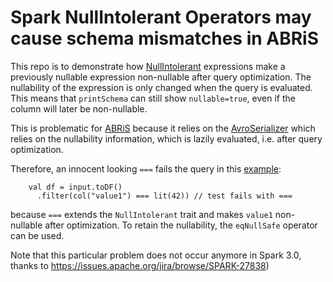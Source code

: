 # Spark NullIntolerant Operators may cause schema mismatches in ABRiS

This repo is to demonstrate how [NullIntolerant](https://github.com/apache/spark/blob/branch-3.2/sql/catalyst/src/main/scala/org/apache/spark/sql/catalyst/expressions/package.scala#L373)
expressions make a previously nullable expression non-nullable after query optimization. The nullability of the expression is only changed when the query is evaluated. This means that `printSchema`
can still show `nullable=true`, even if the column will later be non-nullable.

This is problematic for [ABRiS](https://github.com/AbsaOSS/ABRiS) because it relies on the [AvroSerializer](https://github.com/apache/spark/blob/branch-2.4/external/avro/src/main/scala/org/apache/spark/sql/avro/AvroSerializer.scala)
which relies on the nullability information, which is lazily evaluated, i.e. after query optimization.

Therefore, an innocent looking `===` fails the query in this [example](https://github.com/kevinwallimann/abris-nullability/blob/main/src/test/scala/com/github/kevinwallimann/MySparkTest.scala#L43):

```
    val df = input.toDF()
      .filter(col("value1") === lit(42)) // test fails with ===
```
because `===` extends the `NullIntolerant` trait and makes `value1` non-nullable after optimization. To retain the nullability, the `eqNullSafe` operator can be used.


Note that this particular problem does not occur anymore in Spark 3.0, thanks to https://issues.apache.org/jira/browse/SPARK-27838)
